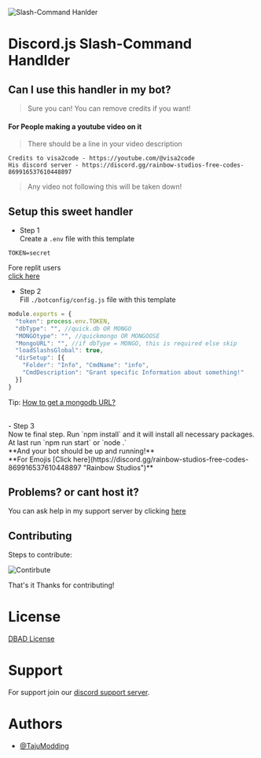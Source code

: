 ![Slash-Command Hanlder](https://user-images.githubusercontent.com/73745640/232683030-0af62ad3-414e-470c-89c7-3d907031b8be.png)

# Discord.js Slash-Command Handlder

## Can I use this handler in my bot?

> Sure you can! You can remove credits if you want!

#### For People making a youtube video on it

> There should be a line in your video description <br>

```
Credits to visa2code - https://youtube.com/@visa2code
His discord server - https://discord.gg/rainbow-studios-free-codes-869916537610448897
```

> Any video not following this will be taken down!<br>

## Setup this sweet handler

- Step 1 <br>
  Create a `.env` file with this template

```
TOKEN=secret
```

Fore replit users<br>
[click here](https://replit.com/github/The-Rainbow-Studios/discord.js-v14-handler) <br>

- Step 2 <br>
  Fill `./botconfig/config.js` file with this template

```js
module.exports = {
  "token": process.env.TOKEN,
  "dbType": "", //quick.db OR MONGO
  "MONGOtype": "", //quickmongo OR MONGOOSE
  "MongoURL": "", //if dbType = MONGO, this is required else skip
  "loadSlashsGlobal": true,
  "dirSetup": [{
    "Folder": "Info", "CmdName": "info",
    "CmdDescription": "Grant specific Information about something!"
  }]
}

```

Tip: [How to get a mongodb URL?](https://www.youtube.com/watch?v=RQMWKRlMtH0 "YouTube Video") <br>

<br>
- Step 3 <br>
  Now te final step. Run `npm install` and it will install all necessary packages. At last run `npm run start` or `node .`
  <br>
  **And your bot should be up and running!**<br>
**For Emojis [Click here](https://discord.gg/rainbow-studios-free-codes-869916537610448897 "Rainbow Studios")**

## Problems? or cant host it?

You can ask help in my support server by clicking [here](https://discord.gg/rainbow-studios-free-codes-869916537610448897 "Rainbow Studios")

## Contributing

Steps to contribute:<br>

![Contirbute](https://i.imgur.com/qN2RoJF.png)<br>

That's it Thanks for contributing!<br>

# License

[DBAD License](https://github.com/The-Rainbow-Studios/discord.js-v14-handler/blob/main/LICENSE.md)

# Support

For support join our [discord support server](https://discord.gg/rainbow-studios-free-codes-869916537610448897).

# Authors

- [@TajuModding](https://github.com/TajuModding)
